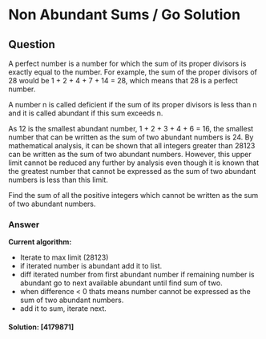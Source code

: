 # Non Abundant Sums / Go Solution 

## Question

A perfect number is a number for which the sum of its proper divisors is exactly equal to the number. For example, the sum of the proper divisors of 28 would be 1 + 2 + 4 + 7 + 14 = 28, which means that 28 is a perfect number.

A number n is called deficient if the sum of its proper divisors is less than n and it is called abundant if this sum exceeds n.

As 12 is the smallest abundant number, 1 + 2 + 3 + 4 + 6 = 16, the smallest number that can be written as the sum of two abundant numbers is 24. By mathematical analysis, it can be shown that all integers greater than 28123 can be written as the sum of two abundant numbers. However, this upper limit cannot be reduced any further by analysis even though it is known that the greatest number that cannot be expressed as the sum of two abundant numbers is less than this limit.

Find the sum of all the positive integers which cannot be written as the sum of two abundant numbers.

### Answer

**Current algorithm:**

- Iterate to max limit (28123)
- if iterated number is abundant add it to list.
- diff iterated number from first abundant number if remaining number is abundant go to next available abundant until find sum of two. 
- when difference < 0 thats means number cannot be expressed as the sum of two abundant numbers.
- add it to sum, iterate next.

#### Solution: [**4179871**]
